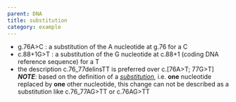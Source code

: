 ```yaml
---
parent: DNA
title: substitution
category: example
---
```


*	g.76A>C
	: a substitution of the A nucleotide at g.76 for a C
* 	c.88+1G>T
	: a substitution of the G nucleotide at c.88+1 (coding DNA reference sequence) for a T
*   the description c.76_77delinsTT is preferred over c.[76A>T; 77G>T]  
    _**NOTE**_: based on the definition of a [_substitution_](/recommendations/DNA/variant/substitution/), i.e. **one** nucleotide replaced by **one** other nucleotide, this change can not be described as a substitution like c.76_77AG>TT or c.76AG>TT
